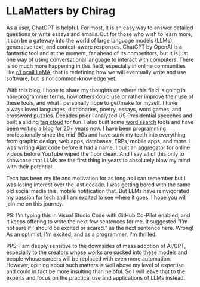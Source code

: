 # LLaMatters by Chirag

As a user, ChatGPT is helpful. For most, it is an easy way to answer detailed questions or write essays and emails. But for those who wish to learn more, it can be a gateway into the world of large language models (LLMs), generative text, and context-aware responses. ChatGPT by OpenAI is a fantastic tool and at the moment, far ahead of its competitors, but it is just one way of using conversational language to interact with computers. There is so much more happening in this field, especially in online communities like [r/LocalLLaMA](https://www.reddit.com/r/LocalLLaMA), that is redefining how we will eventually write and use software, but is not common-knowledge yet.

With this blog, I hope to share my thoughts on where this field is going in non-programmer terms, how others could use or rather improve their use of these tools, and what I personally hope to get/make for myself. I have always loved languages, dictionaries, poetry, essays, word games, and crossword puzzles. Decades prior I analyzed US Presidential speeches and built a sliding [tag cloud](https://chir.ag/projects/preztags) for fun. I also built some [word search](https://chir.ag/projects/tip-of-my-tongue) tools and have been writing a [blog](https://chir.ag) for 20+ years now. I have been programming professionally since the mid-90s and have sunk my teeth into everything from graphic design, web apps, databases, ERPs, mobile apps, and more. I was writing Ajax code before it had a name. I built an [aggregator](https://techcrunch.com/2007/06/12/chimetv-a-prettier-way-to-watch-youtube/) for online videos before YouTube wiped the floor clean. And I say all of this only to showcase that LLMs are the first thing in years to absolutely blow my mind with their potential.

Tech has been my life and motivation for as long as I can remember but I was losing interest over the last decade. I was getting bored with the same old social media this, mobile notification that. But LLMs have reinvigorated my passion for tech and I am excited to see where it goes. I hope you will join me on this journey.

PS: I'm typing this in Visual Studio Code with GitHub Co-Pilot enabled, and it keeps offering to write the next few sentences for me. It suggested "I'm not sure if I should be excited or scared." as the next sentence here. Wrong! As an optimist, I'm excited, and as a programmer, I'm thrilled.

PPS: I am deeply sensitive to the downsides of mass adoption of AI/GPT, especially to the creators whose works are sucked into these models and people whose careers will be replaced with even more automation. However, opining about such matters is well above my level of expertise and could in fact be more insulting than helpful. So I will leave that to the experts and focus on the practical use and applications of LLMs instead.
